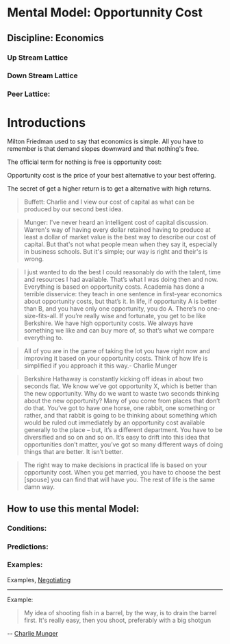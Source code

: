 # Mental Model: Opportunnity Cost

## Discipline: Economics

### Up Stream Lattice


### Down Stream Lattice

### Peer Lattice:

# Introductions

Milton Friedman used to say that economics is simple. All you have to remember is that demand slopes downward and that nothing's free.

The official term for nothing is free is opportunity cost:

Opportunity cost is the price of your best alternative to your best offering.

The secret of get a higher return is to get a alternative with high returns.

> Buffett: Charlie and I view our cost of capital as what can be produced by our second best idea.

> Munger: I've never heard an intelligent cost of capital discussion. Warren's way of having every dollar retained having to produce at least a dollar of market value is the best way to describe our cost of capital. But that's not what people mean when they say it, especially in business schools. But it's simple; our way is right and their's is wrong.


> I just wanted to do the best I could reasonably do with the talent, time and resources I had available. That’s what I was doing then and now. Everything is based on opportunity costs. Academia has done a terrible disservice: they teach in one sentence in first-year economics about opportunity costs, but that’s it. In life, if opportunity A is better than B, and you have only one opportunity, you do A. There’s no one-size-fits-all. If you’re really wise and fortunate, you get to be like Berkshire. We have high opportunity costs. We always have something we like and can buy more of, so that’s what we compare everything to.

> All of you are in the game of taking the lot you have right now and improving it based on your opportunity costs. Think of how life is simplified if you approach it this way.- Charlie Munger

> Berkshire Hathaway is constantly kicking off ideas in about two seconds flat. We know we’ve got opportunity X, which is better than the new opportunity. Why do we want to waste two seconds thinking about the new opportunity? Many of you come from places that don’t do that. You’ve got to have one horse, one rabbit, one something or rather, and that rabbit is going to be thinking about something which would be ruled out immediately by an opportunity cost available generally to the place – but, it’s a different department. You have to be diversified and so on and so on. It’s easy to drift into this idea that opportunities don’t matter, you’ve got so many different ways of doing things that are better. It isn’t better.

> The right way to make decisions in practical life is based on your opportunity cost. When you get married, you have to choose the best [spouse] you can find that will have you. The rest of life is the same damn way.


## How to use this mental Model:



### Conditions:

### Predictions:

### Examples:

Examples, [Negotiating](https://www.farnamstreetblog.com/page/2/)


___

Example: 

> My idea of shooting fish in a barrel, by the way, is to drain the barrel first. 
> It's really easy, then you shoot, preferably with a big shotgun

-- [Charlie Munger](https://www.forbes.com/sites/phildemuth/2015/04/07/charlie-mungers-2015-daily-journal-annual-meeting-part-1/#7a10055f1835)












